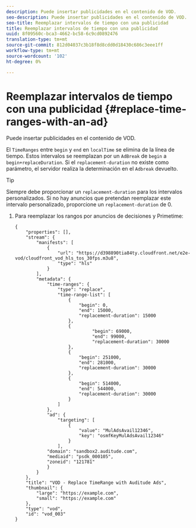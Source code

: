 ```yaml
---
description: Puede insertar publicidades en el contenido de VOD.
seo-description: Puede insertar publicidades en el contenido de VOD.
seo-title: Reemplazar intervalos de tiempo con una publicidad
title: Reemplazar intervalos de tiempo con una publicidad
uuid: 8f09560c-bca3-4662-bc58-6c9cd0892476
translation-type: tm+mt
source-git-commit: 812d04037c3b18f8d8cdd0d18430c686c3eee1ff
workflow-type: tm+mt
source-wordcount: '102'
ht-degree: 0%

---
```



# Reemplazar intervalos de tiempo con una publicidad {#replace-time-ranges-with-an-ad}

Puede insertar publicidades en el contenido de VOD.

El `TimeRanges` entre `begin` y `end` en `localTime` se elimina de la línea de tiempo. Estos intervalos se reemplazan por un `AdBreak` de `begin` a `begin+replaceDuration`. Si el `replacement-duration` no existe como parámetro, el servidor realiza la determinación en el `Adbreak` devuelto.

>[!TIP]
>
>Siempre debe proporcionar un `replacement-duration` para los intervalos personalizados. Si no hay anuncios que pretendan reemplazar este intervalo personalizado, proporcione un `replacement-duration` de 0.

1. Para reemplazar los rangos por anuncios de decisiones y Primetime:

   ```
   {   
       "properties": [],
       "stream": {
           "manifests": [
               {
                   "url": "https://d398890tia84ty.cloudfront.net/e2e-vod/cloudfront_vod_hls_tos_30fps.m3u8",
                   "type": "hls"
               }
           ],
           "metadata": {
               "time-ranges": {
                   "type": "replace",
                   "time-range-list": [
                       {
                           "begin": 0,
                           "end": 15000,
                           "replacement-duration": 15000
                       },
                       {
                                "begin": 69000,
                                "end": 99000,
                                "replacement-duration": 30000
                       },
                       {
                           "begin": 251000,
                           "end": 281000,
                           "replacement-duration": 30000
                       },
                       {
                           "begin": 514000,
                           "end": 544000,
                           "replacement-duration": 30000
                       }
                   ]
               },
               "ad": {
                   "targeting": [
                       {
                           "value": "MulAdsAvail12346",
                           "key": "osmfKeyMulAdsAvail12346"
                       }
                   ],
               "domain": "sandbox2.auditude.com",
               "mediaid": "psdk_000105",
               "zoneid": "121781"
               }     
           }
       },   
       "title": "VOD - Replace TimeRange with Auditude Ads",
       "thumbnail": {
           "large": "https://example.com",
           "small": "https://example.com"
       },
       "type": "vod",
       "id": "vod_003"
   }
   ```

